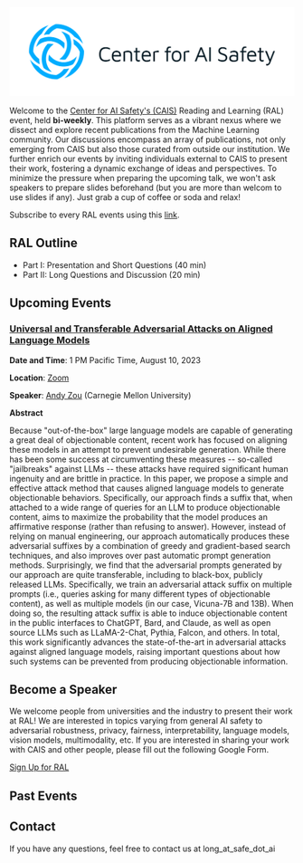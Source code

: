 
![](./media/logo.png)

Welcome to the [Center for AI Safety's (CAIS)](https://safe.ai) Reading and Learning (RAL) event, held **bi-weekly**. This platform serves as a vibrant nexus where we dissect and explore recent publications from the Machine Learning community. Our discussions encompass an array of publications, not only emerging from CAIS but also those curated from outside our institution. We further enrich our events by inviting individuals external to CAIS to present their work, fostering a dynamic exchange of ideas and perspectives. To minimize the pressure when preparing the upcoming talk, we won't ask speakers to prepare slides beforehand (but you are more than welcom to use slides if any). Just grab a cup of coffee or soda and relax!

Subscribe to every RAL events using this [link](https://calendar.google.com/calendar/event?action=TEMPLATE&tmeid=NnRpaTI1YjJqM3MyaGpraXJtNDdpcWI2NzNfMjAyMzA4MTBUMjAwMDAwWiB6aWZhbkBzYWZlLmFp&tmsrc=zifan%40safe.ai&scp=ALL).

## RAL Outline
- Part I: Presentation and Short Questions (40 min)
- Part II: Long Questions and Discussion  (20 min)

## Upcoming Events

### [Universal and Transferable Adversarial Attacks on Aligned Language Models](https://arxiv.org/abs/2307.15043)

**Date and Time**: 1 PM Pacific Time, August 10, 2023

**Location**: [Zoom](https://zoom.us/j/92425376598?pwd=TjNEYXBzZm1Td1ZhUFBHbmMraGRGQT09)

**Speaker**: [Andy Zou](https://andyzoujm.github.io/) (Carnegie Mellon University)

**Abstract** 

Because "out-of-the-box" large language models are capable of generating a great deal of objectionable content, recent work has focused on aligning these models in an attempt to prevent undesirable generation. While there has been some success at circumventing these measures -- so-called "jailbreaks" against LLMs -- these attacks have required significant human ingenuity and are brittle in practice. In this paper, we propose a simple and effective attack method that causes aligned language models to generate objectionable behaviors. Specifically, our approach finds a suffix that, when attached to a wide range of queries for an LLM to produce objectionable content, aims to maximize the probability that the model produces an affirmative response (rather than refusing to answer). However, instead of relying on manual engineering, our approach automatically produces these adversarial suffixes by a combination of greedy and gradient-based search techniques, and also improves over past automatic prompt generation methods.
Surprisingly, we find that the adversarial prompts generated by our approach are quite transferable, including to black-box, publicly released LLMs. Specifically, we train an adversarial attack suffix on multiple prompts (i.e., queries asking for many different types of objectionable content), as well as multiple models (in our case, Vicuna-7B and 13B). When doing so, the resulting attack suffix is able to induce objectionable content in the public interfaces to ChatGPT, Bard, and Claude, as well as open source LLMs such as LLaMA-2-Chat, Pythia, Falcon, and others. In total, this work significantly advances the state-of-the-art in adversarial attacks against aligned language models, raising important questions about how such systems can be prevented from producing objectionable information. 

## Become a Speaker
We welcome people from universities and the industry to present their work at RAL! We are interested in topics varying from general AI safety to adversarial robustness, privacy, fairness, interpretability, language models, vision models, multimodality, etc. If you are interested in sharing your work with CAIS and other people, please fill out the following Google Form.

[Sign Up for RAL](https://forms.gle/UKbeV4obcsXZtLYa9)


## Past Events


## Contact

If you have any questions, feel free to contact us at long_at_safe_dot_ai


